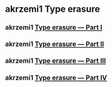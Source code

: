 # akrzemi1 Type erasure

## akrzemi1 [Type erasure — Part I](https://akrzemi1.wordpress.com/2013/11/18/type-erasure-part-i/)

## akrzemi1 [Type erasure — Part II](https://akrzemi1.wordpress.com/2013/12/06/type-erasure-part-ii/)

## akrzemi1 [Type erasure — Part III](https://akrzemi1.wordpress.com/2013/12/11/type-erasure-part-iii/)

## akrzemi1 [Type erasure — Part IV](https://akrzemi1.wordpress.com/2014/01/13/type-erasure-part-iv/)

